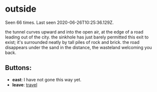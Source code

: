 # outside

Seen 66 times. Last seen 2020-06-26T10:25:36.129Z.

the tunnel curves upward and into the open air, at the edge of a road leading out of the city. the sinkhole has just barely permitted this exit to exist; it's surrounded neatly by tall piles of rock and brick. the road disappears under the sand in the distance, the wasteland welcoming you back.

## Buttons:

- **east**: I have not gone this way yet.
- **leave**: [travel](travel-travel.md)